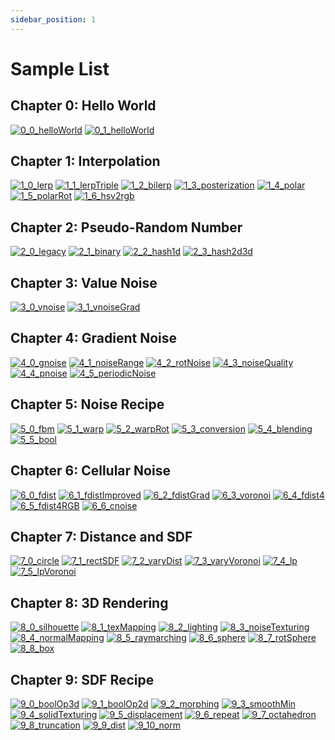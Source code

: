 ```yaml
---
sidebar_position: 1
---
```


# Sample List
## Chapter 0: Hello World
[![0_0_helloWorld](./chapter0/0_0_helloWorld.png)](./chapter0/0_0_helloWorld.md) 
[![0_1_helloWorld](./chapter0/0_1_helloWorld.png)](./chapter0/0_1_helloWorld.md) 

## Chapter 1: Interpolation
[![1_0_lerp](./chapter1/1_0_lerp.png)](./chapter1/1_0_lerp.md) 
[![1_1_lerpTriple](./chapter1/1_1_lerpTriple.png)](./chapter1/1_1_lerpTriple.md) 
[![1_2_bilerp](./chapter1/1_2_bilerp.png)](./chapter1/1_2_bilerp.md) 
[![1_3_posterization](./chapter1/1_3_posterization.png)](./chapter1/1_3_posterization.md) 
[![1_4_polar](./chapter1/1_4_polar.png)](./chapter1/1_4_polar.md) 
[![1_5_polarRot](./chapter1/1_5_polarRot.png)](./chapter1/1_5_polarRot.md) 
[![1_6_hsv2rgb](./chapter1/1_6_hsv2rgb.png)](./chapter1/1_6_hsv2rgb.md) 

## Chapter 2: Pseudo-Random Number
[![2_0_legacy](./chapter2/2_0_legacy.png)](./chapter2/2_0_legacy.md) 
[![2_1_binary](./chapter2/2_1_binary.png)](./chapter2/2_1_binary.md) 
[![2_2_hash1d](./chapter2/2_2_hash1d.png)](./chapter2/2_2_hash1d.md) 
[![2_3_hash2d3d](./chapter2/2_3_hash2d3d.png)](./chapter2/2_3_hash2d3d.md) 

## Chapter 3: Value Noise
[![3_0_vnoise](./chapter3/3_0_vnoise.png)](./chapter3/3_0_vnoise.md) 
[![3_1_vnoiseGrad](./chapter3/3_1_vnoiseGrad.png)](./chapter3/3_1_vnoiseGrad.md) 

## Chapter 4: Gradient Noise
[![4_0_gnoise](./chapter4/4_0_gnoise.png)](./chapter4/4_0_gnoise.md) 
[![4_1_noiseRange](./chapter4/4_1_noiseRange.png)](./chapter4/4_1_noiseRange.md) 
[![4_2_rotNoise](./chapter4/4_2_rotNoise.png)](./chapter4/4_2_rotNoise.md) 
[![4_3_noiseQuality](./chapter4/4_3_noiseQuality.png)](./chapter4/4_3_noiseQuality.md) 
[![4_4_pnoise](./chapter4/4_4_pnoise.png)](./chapter4/4_4_pnoise.md) 
[![4_5_periodicNoise](./chapter4/4_5_periodicNoise.png)](./chapter4/4_5_periodicNoise.md)

## Chapter 5: Noise Recipe
[![5_0_fbm](./chapter5/5_0_fbm.png)](./chapter5/5_0_fbm.md) 
[![5_1_warp](./chapter5/5_1_warp.png)](./chapter5/5_1_warp.md) 
[![5_2_warpRot](./chapter5/5_2_warpRot.png)](./chapter5/5_2_warpRot.md) 
[![5_3_conversion](./chapter5/5_3_conversion.png)](./chapter5/5_3_conversion.md) 
[![5_4_blending](./chapter5/5_4_blending.png)](./chapter5/5_4_blending.md) 
[![5_5_bool](./chapter5/5_5_bool.png)](./chapter5/5_5_bool.md) 

## Chapter 6: Cellular Noise
[![6_0_fdist](./chapter6/6_0_fdist.png)](./chapter6/6_0_fdist.md) 
[![6_1_fdistImproved](./chapter6/6_1_fdistImproved.png)](./chapter6/6_1_fdistImproved.md) 
[![6_2_fdistGrad](./chapter6/6_2_fdistGrad.png)](./chapter6/6_2_fdistGrad.md) 
[![6_3_voronoi](./chapter6/6_3_voronoi.png)](./chapter6/6_3_voronoi.md) 
[![6_4_fdist4](./chapter6/6_4_fdist4.png)](./chapter6/6_4_fdist4.md) 
[![6_5_fdist4RGB](./chapter6/6_5_fdist4RGB.png)](./chapter6/6_5_fdist4RGB.md) 
[![6_6_cnoise](./chapter6/6_6_cnoise.png)](./chapter6/6_6_cnoise.md) 

## Chapter 7: Distance and SDF
[![7_0_circle](./chapter7/7_0_circle.png)](./chapter7/7_0_circle.md) 
[![7_1_rectSDF](./chapter7/7_1_rectSDF.png)](./chapter7/7_1_rectSDF.md) 
[![7_2_varyDist](./chapter7/7_2_varyDist.png)](./chapter7/7_2_varyDist.md) 
[![7_3_varyVoronoi](./chapter7/7_3_varyVoronoi.png)](./chapter7/7_3_varyVoronoi.md) 
[![7_4_lp](./chapter7/7_4_lp.png)](./chapter7/7_4_lp.md) 
[![7_5_lpVoronoi](./chapter7/7_5_lpVoronoi.png)](./chapter7/7_5_lpVoronoi.md) 

## Chapter 8: 3D Rendering
[![8_0_silhouette](./chapter8/8_0_silhouette.png)](./chapter8/8_0_silhouette.md) 
[![8_1_texMapping](./chapter8/8_1_texMapping.png)](./chapter8/8_1_texMapping.md) 
[![8_2_lighting](./chapter8/8_2_lighting.png)](./chapter8/8_2_lighting.md) 
[![8_3_noiseTexturing](./chapter8/8_3_noiseTexturing.png)](./chapter8/8_3_noiseTexturing.md) 
[![8_4_normalMapping](./chapter8/8_4_normalMapping.png)](./chapter8/8_4_normalMapping.md) 
[![8_5_raymarching](./chapter8/8_5_raymarching.png)](./chapter8/8_5_raymarching.md) 
[![8_6_sphere](./chapter8/8_6_sphere.png)](./chapter8/8_6_sphere.md) 
[![8_7_rotSphere](./chapter8/8_7_rotSphere.png)](./chapter8/8_7_rotSphere.md) 
[![8_8_box](./chapter8/8_8_box.png)](./chapter8/8_8_box.md) 

## Chapter 9: SDF Recipe
[![9_0_boolOp3d](./chapter9/9_0_boolOp3d.png)](./chapter9/9_0_boolOp3d.md) 
[![9_1_boolOp2d](./chapter9/9_1_boolOp2d.png)](./chapter9/9_1_boolOp2d.md) 
[![9_2_morphing](./chapter9/9_2_morphing.png)](./chapter9/9_2_morphing.md) 
[![9_3_smoothMin](./chapter9/9_3_smoothMin.png)](./chapter9/9_3_smoothMin.md) 
[![9_4_solidTexturing](./chapter9/9_4_solidTexturing.png)](./chapter9/9_4_solidTexturing.md) 
[![9_5_displacement](./chapter9/9_5_displacement.png)](./chapter9/9_5_displacement.md) 
[![9_6_repeat](./chapter9/9_6_repeat.png)](./chapter9/9_6_repeat.md) 
[![9_7_octahedron](./chapter9/9_7_octahedron.png)](./chapter9/9_7_octahedron.md) 
[![9_8_truncation](./chapter9/9_8_truncation.png)](./chapter9/9_8_truncation.md) 
[![9_9_dist](./chapter9/9_9_dist.png)](./chapter9/9_9_dist.md)
[![9_10_norm](./chapter9/9_10_norm.png)](./chapter9/9_10_norm.md) 
